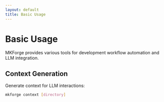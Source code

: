 ```yaml
---
layout: default
title: Basic Usage
---
```


# Basic Usage

MKForge provides various tools for development workflow automation and LLM integration.

## Context Generation

Generate context for LLM interactions:

```bash
mkforge context [directory]
```